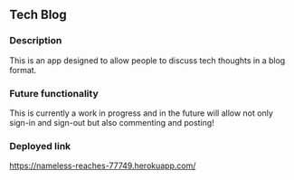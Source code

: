 ## Tech Blog

### Description
This is an app designed to allow people to discuss tech thoughts in a blog format. 

### Future functionality
This is currently a work in progress and in the future will allow not only sign-in and sign-out but also commenting and posting!

### Deployed link
https://nameless-reaches-77749.herokuapp.com/